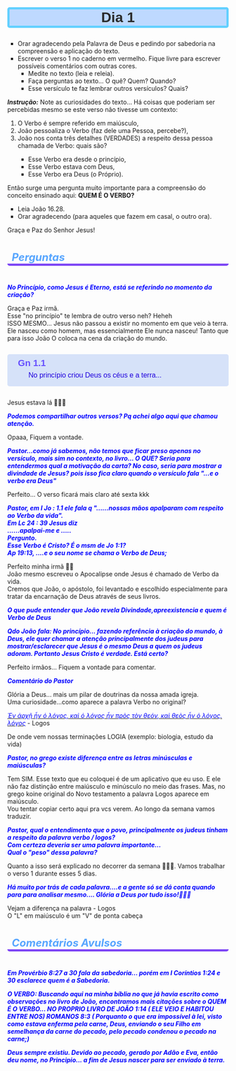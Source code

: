 <style>
    h2 {
        font-size: 2rem;
        font-weight: bold;
        font-family: "RetroGaming", sans-serif;
        margin-top: 2em;
        padding: 0px;
        text-align: center;
        color: #2b2b2b;
        border-radius: 5px;
        border-style: solid;
        border-color: #62d0ff;
        border-width: thick;
        background-color: rgba(183, 213, 255, 0.9);
    }

    h5 {
        font-size: 1.5rem;
        background-color: rgba(255, 199, 99, 0);
        padding: 6px 10px 0px 10px;
        border-radius: 5px;
        color: #58a6ff;
        border-bottom: thick solid #7e47f5;
    }

    p {
        text-align: left;
    }

    i {
        color: #0000ff;
    }

    ol {
        list-style-type: decimal;
    }

    ul {
        list-style-type: square;
    }

    .info {
        margin-top: 2em;
        margin-bottom: 2em;
        text-align: center;
        color: #ace;
        border-radius: 5px;
        background-color: rgba(57, 114, 227, 0.2);
        display: flex;
        align-items: center;
    }

    .info h4 {
        font-size: 1.3rem;
        font-family: sans-serif;
        font-weight: bold;
        margin: 0rem;
        margin-top: 0.5rem;
        margin-left: 1.5rem;
        margin-bottom: 0.4rem;
        color: #664fff;
        text-align: left;
    }

    .info p {
        margin-right: 1em;
        margin-left: 3rem;
        text-align: left;
        margin-top: 0rem;
        font-size: 1rem;
        font-family: sans-serif;
        color: #1e00dd;
    }
</style>

## Dia 1

- Orar agradecendo pela Palavra de Deus e pedindo por sabedoria na compreensão e aplicação do texto.</li>
- Escrever o verso 1 no caderno em vermelho. Fique livre para escrever possíveis comentários com outras cores.
    - Medite no texto (leia e releia).</li>
    - Faça perguntas ao texto... O quê? Quem? Quando?</li>
    - Esse versículo te faz lembrar outros versículos? Quais?</li>

***Instrução:*** Note as curiosidades do texto... Há coisas que poderiam ser percebidas mesmo se este verso
    não tivesse um contexto:</p>

<ol>
    <li>O Verbo é sempre referido em maiúsculo,</li>
    <li>João pessoaliza o Verbo (faz dele uma Pessoa, percebe?),</li>
    <li>João nos conta três detalhes (VERDADES) a respeito dessa pessoa chamada de Verbo: quais são?</li>
    <ul>
        <li>Esse Verbo era desde o princípio,</li>
        <li>Esse Verbo estava com Deus,</li>
        <li>Esse Verbo era Deus (o Próprio).</li>
    </ul>
</ol>

<p>Então surge uma pergunta muito importante para a compreensão do conceito ensinado aqui: <strong>QUEM É O
        VERBO?</strong>
</p>

<!-- Create bullet point -->
<ul>
    <li>Leia João 16.28.</li>
    <li>Orar agradecendo (para aqueles que fazem em casal, o outro ora).</li>
</ul>

Graça e Paz do Senhor Jesus!

<h5>Perguntas</h5>

<p><strong><i>No Princípio, como Jesus é Eterno, está se referindo no momento da criação?</i></strong></p>

Graça e Paz irmã.<br>
Esse "no princípio" te lembra de outro verso neh? Heheh<br>
ISSO MESMO... Jesus não passou a existir no momento em que veio à terra. Ele nasceu como homem, mas essencialmente
Ele nunca nasceu! Tanto que para isso João O coloca na cena da criação do mundo.<br>

<div class="info">
    <div style='display: block'>
        <h4>Gn 1.1</h4>
        <p>No princípio criou Deus os céus e a terra...</p>
    </div>
</div>

Jesus estava lá 👍🏼😄<br>

<p><strong><i>Podemos compartilhar outros versos? Pq achei algo aqui que chamou atenção.</i></strong></p>

Opaaa, Fiquem a vontade.

<p><strong><i>Pastor...como já sabemos, não temos que ficar preso apenas no versículo, mais sim no contexto, no
            livro... O QUE?
            Seria para entendermos qual a motivação da carta? No caso, seria para mostrar a divindade de Jesus? pois
            isso fica
            claro quando o versículo fala "...e o verbo era Deus"</i></strong></p>

Perfeito... O verso ficará mais claro até sexta kkk

<p><strong><i>Pastor, em I Jo : 1.1 ele fala q "......nossas mãos apalparam com respeito ao Verbo da vida".<br>
            Em Lc 24 : 39 Jesus diz<br>
            ......apalpai-me e .....<br>
            Pergunto.<br>
            Esse Verbo é Cristo? É o msm de Jo 1:1?<br>
            Ap 19:13, ....e o seu nome se chama o Verbo de Deus;</i></strong></p>

Perfeito minha irmã 👍🏼<br>
João mesmo escreveu o Apocalipse onde Jesus é chamado de Verbo da vida.<br>
Cremos que João, o apóstolo, foi levantado e escolhido especialmente para tratar da encarnação de Deus através de
seus livros.

<p><strong><i>O que pude entender que João revela Divindade,apreexistencia e quem é Verbo de Deus</i></strong></p>

<p><strong><i>Qdo João fala: No princípio... fazendo referência à criação do mundo, à Deus, ele quer chamar a
            atenção
            principalmente dos judeus para mostrar/esclarecer que Jesus é o mesmo Deus a quem os judeus adoram.
            Portanto Jesus
            Cristo é verdade. Está certo?</i></strong></p>

Perfeito irmãos... Fiquem a vontade para comentar.

<p><strong><i>Comentário do Pastor</i></strong></p>

Glória a Deus... mais um pilar de doutrinas da nossa amada igreja.<br>
Uma curiosidade...como aparece a palavra Verbo no original?<br>

<p></p>
<a href="https://biblehub.com/interlinear/john/1-1.htm" target="_blank"><i>Ἐν ἀρχῇ ἦν ὁ λόγος, καὶ ὁ λόγος ἦν
        πρὸς τὸν θεόν, καὶ θεὸς ἦν ὁ λόγος.</i></a><br>
<a href="https://biblehub.com/greek/logos_3056.htm" target="_blank"><i>λόγος</i></a> - Logos<br>
<p></p>

De onde vem nossas terminações LOGIA (exemplo: biologia, estudo da vida)<br>

<p><strong><i>Pastor, no grego existe diferença entre as letras minúsculas e maiúsculas?</i></strong></p>

Tem SIM. Esse texto que eu coloquei é de um aplicativo que eu uso. E ele não faz distinção entre maiúsculo e
minúsculo no meio das frases. Mas, no grego koine original do Novo testamento a palavra Logos aparece em
maiúsculo.<br>
Vou tentar copiar certo aqui pra vcs verem. Ao longo da semana vamos traduzir.

<p><strong><i>Pastor, qual o entendimento que o povo, principalmente os judeus tinham a respeito da palavra verbo /
            logos?<br>
            Com certeza deveria ser uma palavra importante...<br>
            Qual o "peso" dessa palavra?</i></strong></p>

Quanto a isso será explicado no decorrer da semana 👍🏼😄. Vamos trabalhar o verso 1 durante esses 5 dias.<br>

<p><strong><i>Há muito por trás de cada palavra....e a gente só se dá conta quando para para analisar mesmo....
            Glória a Deus por tudo isso!🙏🏻😊</i></strong></p>

Vejam a diferença na palavra - Logos<br>
O "L" em maiúsculo é um "V" de ponta cabeça<br>

<h5>Comentários Avulsos</h5>

<p><strong><i>Em Provérbio 8:27 a 30 fala da sabedoria... porém em I Coríntios 1:24 e 30 esclarece quem é a
            Sabedoria.</i></strong></p>

<p><strong><i>O VERBO: Buscando aqui na minha bíblia no que já havia escrito como observações no livro de João,
            encontramos
            mais citações sobre o QUEM É O VERBO... NO PROPRIO LIVRO DE JOÃO 1:14 ( ELE VEIO E HABITOU ENTRE NOS)
            ROMANOS 8:3 (
            Porquanto o que era impossível à lei, visto como estava enferma pela carne, Deus, enviando o seu Filho
            em semelhança
            da carne do pecado, pelo pecado condenou o pecado na carne;)</i></strong></p>

<p><strong><i>Deus sempre existiu. Devido ao pecado, gerado por Adão e Eva, então deu nome, no Principio... a fim
            de Jesus
            nascer para ser enviado à terra.</i></strong></p>

